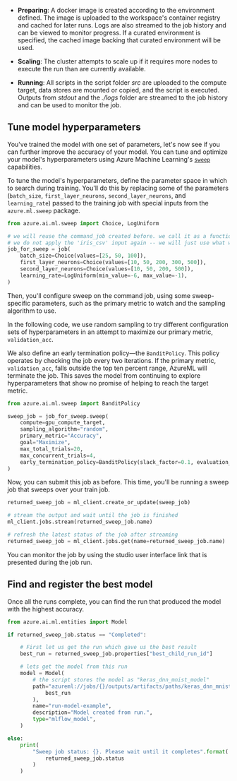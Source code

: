 - **Preparing**: A docker image is created according to the environment defined. The image is uploaded to the workspace's container registry and cached for later runs. Logs are also streamed to the job history and can be viewed to monitor progress. If a curated environment is specified, the cached image backing that curated environment will be used.

- **Scaling**: The cluster attempts to scale up if it requires more nodes to execute the run than are currently available.

- **Running**: All scripts in the script folder *src* are uploaded to the compute target, data stores are mounted or copied, and the script is executed. Outputs from *stdout* and the *./logs* folder are streamed to the job history and can be used to monitor the job.

## Tune model hyperparameters

You've trained the model with one set of parameters, let's now see if you can further improve the accuracy of your model. You can tune and optimize your model's hyperparameters using Azure Machine Learning's [`sweep`](/python/api/azure-ai-ml/azure.ai.ml.sweep) capabilities.

To tune the model's hyperparameters, define the parameter space in which to search during training. You'll do this by replacing some of the parameters (`batch_size`, `first_layer_neurons`, `second_layer_neurons`, and `learning_rate`) passed to the training job with special inputs from the `azure.ml.sweep` package.

```python
from azure.ai.ml.sweep import Choice, LogUniform

# we will reuse the command_job created before. we call it as a function so that we can apply inputs
# we do not apply the 'iris_csv' input again -- we will just use what was already defined earlier
job_for_sweep = job(
    batch_size=Choice(values=[25, 50, 100]),
    first_layer_neurons=Choice(values=[10, 50, 200, 300, 500]),
    second_layer_neurons=Choice(values=[10, 50, 200, 500]),
    learning_rate=LogUniform(min_value=-6, max_value=-1),
)
```

Then, you'll configure sweep on the command job, using some sweep-specific parameters, such as the primary metric to watch and the sampling algorithm to use.

In the following code, we use random sampling to try different configuration sets of hyperparameters in an attempt to maximize our primary metric, `validation_acc`.

We also define an early termination policy—the `BanditPolicy`. This policy operates by checking the job every two iterations. If the primary metric, `validation_acc`, falls outside the top ten percent range, AzureML will terminate the job. This saves the model from continuing to explore hyperparameters that show no promise of helping to reach the target metric.

```python
from azure.ai.ml.sweep import BanditPolicy

sweep_job = job_for_sweep.sweep(
    compute=gpu_compute_target,
    sampling_algorithm="random",
    primary_metric="Accuracy",
    goal="Maximize",
    max_total_trials=20,
    max_concurrent_trials=4,
    early_termination_policy=BanditPolicy(slack_factor=0.1, evaluation_interval=2),
)
```

Now, you can submit this job as before. This time, you'll be running a sweep job that sweeps over your train job.

```python
returned_sweep_job = ml_client.create_or_update(sweep_job)

# stream the output and wait until the job is finished
ml_client.jobs.stream(returned_sweep_job.name)

# refresh the latest status of the job after streaming
returned_sweep_job = ml_client.jobs.get(name=returned_sweep_job.name)
```

You can monitor the job by using the studio user interface link that is presented during the job run.

## Find and register the best model

Once all the runs complete, you can find the run that produced the model with the highest accuracy.

```python
from azure.ai.ml.entities import Model

if returned_sweep_job.status == "Completed":

    # First let us get the run which gave us the best result
    best_run = returned_sweep_job.properties["best_child_run_id"]

    # lets get the model from this run
    model = Model(
        # the script stores the model as "keras_dnn_mnist_model"
        path="azureml://jobs/{}/outputs/artifacts/paths/keras_dnn_mnist_model/".format(
            best_run
        ),
        name="run-model-example",
        description="Model created from run.",
        type="mlflow_model",
    )

else:
    print(
        "Sweep job status: {}. Please wait until it completes".format(
            returned_sweep_job.status
        )
    )
```
